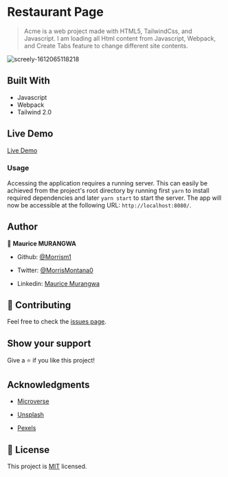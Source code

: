 # Restaurant Page

> Acme is a web project made with HTML5, TailwindCss, and Javascript. I am loading all Html content from Javascript, Webpack, and Create Tabs feature to change different site contents.

![screely-1612065118218](https://user-images.githubusercontent.com/46853433/106374438-476f9b80-638c-11eb-8dac-44b4b6531ef0.png)

## Built With

- Javascript
- Webpack
- Tailwind 2.0

## Live Demo

[Live Demo](https://morrism1.github.io/restaurant-page/)

### Usage

Accessing the application requires a running server. This can easily be achieved from the project's root directory by running first `yarn` to install required dependencies and later `yarn start` to start the server. The app will now be accessible at the following URL: `http://localhost:8080/`.

## Author

👤 **Maurice MURANGWA**

- Github: [@Morrism1](https://github.com/Morrism1)

- Twitter: [@MorrisMontana0](https://twitter.com/MurangwaMorris)

- Linkedin: [Maurice Murangwa](https://www.linkedin.com/in/mauricemurangwa/)

## 🤝 Contributing

Feel free to check the [issues page](issues/).

## Show your support

Give a ⭐️ if you like this project!

## Acknowledgments

- [Microverse](https://www.microverse.org/)

- [Unsplash](https://www.unsplash.com)

- [Pexels](https://pexels.com)

## 📝 License

This project is [MIT](https://opensource.org/licenses/MIT) licensed.
